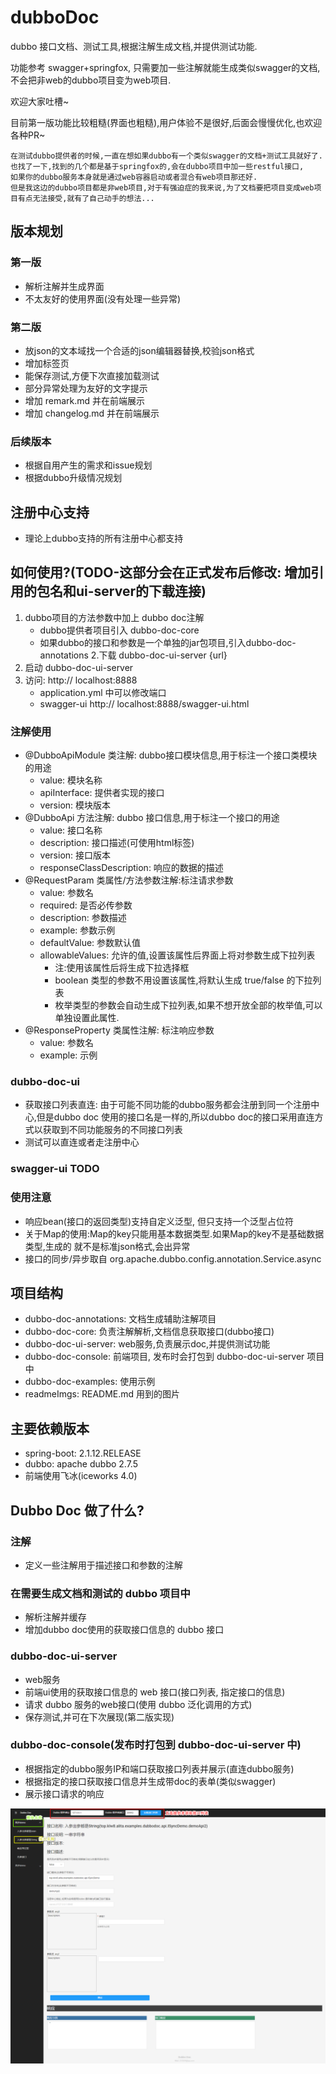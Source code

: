 # dubboDoc
dubbo 接口文档、测试工具,根据注解生成文档,并提供测试功能.

功能参考 swagger+springfox, 只需要加一些注解就能生成类似swagger的文档, 不会把非web的dubbo项目变为web项目.

欢迎大家吐槽~

目前第一版功能比较粗糙(界面也粗糙),用户体验不是很好,后面会慢慢优化,也欢迎各种PR~

```
在测试dubbo提供者的时候,一直在想如果dubbo有一个类似swagger的文档+测试工具就好了.
也找了一下,找到的几个都是基于springfox的,会在dubbo项目中加一些restful接口,
如果你的dubbo服务本身就是通过web容器启动或者混合有web项目那还好.
但是我这边的dubbo项目都是非web项目,对于有强迫症的我来说,为了文档要把项目变成web项目有点无法接受,就有了自己动手的想法...
```
## 版本规划
### 第一版
* 解析注解并生成界面
* 不太友好的使用界面(没有处理一些异常)
### 第二版
* 放json的文本域找一个合适的json编辑器替换,校验json格式
* 增加标签页
* 能保存测试,方便下次直接加载测试
* 部分异常处理为友好的文字提示
* 增加 remark.md 并在前端展示
* 增加 changelog.md 并在前端展示
### 后续版本
* 根据自用产生的需求和issue规划
* 根据dubbo升级情况规划
## 注册中心支持
* 理论上dubbo支持的所有注册中心都支持

## 如何使用?(TODO-这部分会在正式发布后修改: 增加引用的包名和ui-server的下载连接)
1. dubbo项目的方法参数中加上 dubbo doc注解
   * dubbo提供者项目引入 dubbo-doc-core
   * 如果dubbo的接口和参数是一个单独的jar包项目,引入dubbo-doc-annotations
2.下载 dubbo-doc-ui-server {url}
3. 启动 dubbo-doc-ui-server
4. 访问: http:// localhost:8888
   * application.yml 中可以修改端口
   * swagger-ui http:// localhost:8888/swagger-ui.html
### 注解使用
* @DubboApiModule 类注解: dubbo接口模块信息,用于标注一个接口类模块的用途
    * value: 模块名称
    * apiInterface: 提供者实现的接口
    * version: 模块版本
* @DubboApi 方法注解: dubbo 接口信息,用于标注一个接口的用途
    * value: 接口名称
    * description: 接口描述(可使用html标签)
    * version: 接口版本
    * responseClassDescription: 响应的数据的描述
* @RequestParam 类属性/方法参数注解:标注请求参数
    * value: 参数名
    * required: 是否必传参数
    * description: 参数描述
    * example: 参数示例
    * defaultValue: 参数默认值
    * allowableValues: 允许的值,设置该属性后界面上将对参数生成下拉列表
        * 注:使用该属性后将生成下拉选择框
        * boolean 类型的参数不用设置该属性,将默认生成 true/false 的下拉列表
        * 枚举类型的参数会自动生成下拉列表,如果不想开放全部的枚举值,可以单独设置此属性.
* @ResponseProperty 类属性注解: 标注响应参数
    * value: 参数名
    * example: 示例
### dubbo-doc-ui
* 获取接口列表直连: 由于可能不同功能的dubbo服务都会注册到同一个注册中心,但是dubbo doc
使用的接口名是一样的,所以dubbo doc的接口采用直连方式以获取到不同功能服务的不同接口列表
* 测试可以直连或者走注册中心
### swagger-ui TODO

### 使用注意
* 响应bean(接口的返回类型)支持自定义泛型, 但只支持一个泛型占位符
* 关于Map的使用:Map的key只能用基本数据类型.如果Map的key不是基础数据类型,生成的
就不是标准json格式,会出异常
* 接口的同步/异步取自 org.apache.dubbo.config.annotation.Service.async

## 项目结构
* dubbo-doc-annotations: 文档生成辅助注解项目
* dubbo-doc-core: 负责注解解析,文档信息获取接口(dubbo接口)
* dubbo-doc-ui-server: web服务,负责展示doc,并提供测试功能
* dubbo-doc-console: 前端项目, 发布时会打包到 dubbo-doc-ui-server 项目中
* dubbo-doc-examples: 使用示例
* readmeImgs: README.md 用到的图片

## 主要依赖版本
* spring-boot: 2.1.12.RELEASE
* dubbo: apache dubbo 2.7.5
* 前端使用飞冰(iceworks 4.0)

## Dubbo Doc 做了什么?
### 注解
* 定义一些注解用于描述接口和参数的注解
### 在需要生成文档和测试的 dubbo 项目中
* 解析注解并缓存
* 增加dubbo doc使用的获取接口信息的 dubbo 接口
###  dubbo-doc-ui-server
* web服务
* 前端ui使用的获取接口信息的 web 接口(接口列表, 指定接口的信息)
* 请求 dubbo 服务的web接口(使用 dubbo 泛化调用的方式)
* 保存测试,并可在下次展现(第二版实现)
### dubbo-doc-console(发布时打包到 dubbo-doc-ui-server 中)
* 根据指定的dubbo服务IP和端口获取接口列表并展示(直连dubbo服务)
* 根据指定的接口获取接口信息并生成带doc的表单(类似swagger)
* 展示接口请求的响应

![界面](https://github.com/KeRan213539/dubboDoc/blob/develop/readmeImgs/DubboDoc.png)